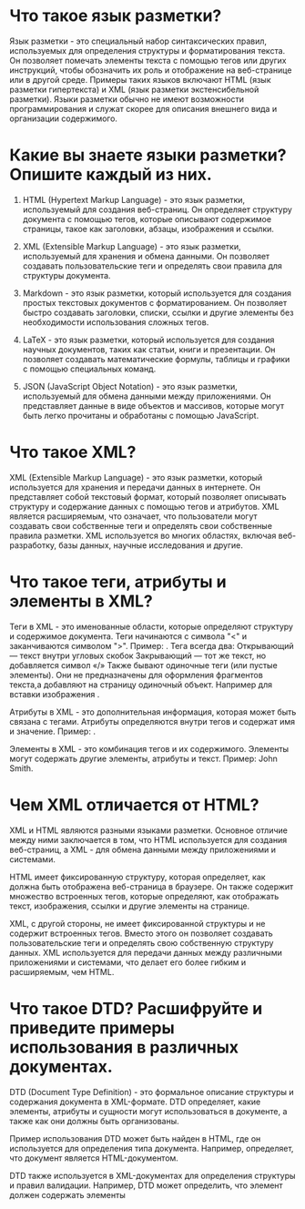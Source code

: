 # Что такое язык разметки?

Язык разметки - это специальный набор синтаксических правил, используемых для определения структуры и форматирования текста. Он позволяет помечать элементы текста с помощью тегов или других инструкций, чтобы обозначить их роль и отображение на веб-странице или в другой среде. Примеры таких языков включают HTML (язык разметки гипертекста) и XML (язык разметки экстенсибельной разметки). Языки разметки обычно не имеют возможности программирования и служат скорее для описания внешнего вида и организации содержимого.

# Какие вы знаете языки разметки? Опишите каждый из них.

1. HTML (Hypertext Markup Language) - это язык разметки, используемый для создания веб-страниц. Он определяет структуру документа с помощью тегов, которые описывают содержимое страницы, такое как заголовки, абзацы, изображения и ссылки.

2. XML (Extensible Markup Language) - это язык разметки, используемый для хранения и обмена данными. Он позволяет создавать пользовательские теги и определять свои правила для структуры документа.

3. Markdown - это язык разметки, который используется для создания простых текстовых документов с форматированием. Он позволяет быстро создавать заголовки, списки, ссылки и другие элементы без необходимости использования сложных тегов.

4. LaTeX - это язык разметки, который используется для создания научных документов, таких как статьи, книги и презентации. Он позволяет создавать математические формулы, таблицы и графики с помощью специальных команд.

5. JSON (JavaScript Object Notation) - это язык разметки, используемый для обмена данными между приложениями. Он представляет данные в виде объектов и массивов, которые могут быть легко прочитаны и обработаны с помощью JavaScript.

# Что такое XML?

XML (Extensible Markup Language) - это язык разметки, который используется для хранения и передачи данных в интернете. Он представляет собой текстовый формат, который позволяет описывать структуру и содержание данных с помощью тегов и атрибутов. XML является расширяемым, что означает, что пользователи могут создавать свои собственные теги и определять свои собственные правила разметки. XML используется во многих областях, включая веб-разработку, базы данных, научные исследования и другие.

# Что такое теги, атрибуты и элементы в XML?

Теги в XML - это именованные области, которые определяют структуру и содержимое документа. Теги начинаются с символа "<" и заканчиваются символом ">". Пример: <book>.
Тега всегда два:
Открывающий — текст внутри угловых скобок
<sample>
Закрывающий — тот же текст, но добавляется символ «/»
</sample>
Также бывают одиночные теги (или пустые элементы). Они не предназначены для оформления фрагментов текста,а добавляют на страницу одиночный объект. Например для вставки изображения <img>.

Атрибуты в XML - это дополнительная информация, которая может быть связана с тегами. Атрибуты определяются внутри тегов и содержат имя и значение. Пример: <book id="12345">.

Элементы в XML - это комбинация тегов и их содержимого. Элементы могут содержать другие элементы, атрибуты и текст. Пример: <book id="12345"><title>XML for Beginners</title><author>John Smith</author></book>.

# Чем XML отличается от HTML?

XML и HTML являются разными языками разметки. Основное отличие между ними заключается в том, что HTML используется для создания веб-страниц, а XML - для обмена данными между приложениями и системами.

HTML имеет фиксированную структуру, которая определяет, как должна быть отображена веб-страница в браузере. Он также содержит множество встроенных тегов, которые определяют, как отображать текст, изображения, ссылки и другие элементы на странице.

XML, с другой стороны, не имеет фиксированной структуры и не содержит встроенных тегов. Вместо этого он позволяет создавать пользовательские теги и определять свою собственную структуру данных. XML используется для передачи данных между различными приложениями и системами, что делает его более гибким и расширяемым, чем HTML.

# Что такое DTD? Расшифруйте и приведите примеры использования в различных документах.

DTD (Document Type Definition) - это формальное описание структуры и содержания документа в XML-формате. DTD определяет, какие элементы, атрибуты и сущности могут использоваться в документе, а также как они должны быть организованы.

Пример использования DTD может быть найден в HTML, где он используется для определения типа документа. Например, <!DOCTYPE html> определяет, что документ является HTML-документом. 

DTD также используется в XML-документах для определения структуры и правил валидации. Например, DTD может определить, что элемент <book> должен содержать элементы <title> и <author>, а атрибут "ISBN" должен иметь числовой тип данных. 

DTD может быть использован в различных документах, таких как RSS-ленты, XHTML-документы, SVG-файлы и многие другие. Он позволяет авторам документов определить структуру данных и обеспечить ее совместимость с другими приложениями и системами.

## Пример DTD для определения структуры и содержания веб-страницы:

```
<!DOCTYPE html PUBLIC "-//W3C//DTD XHTML 1.0 Transitional//EN"
"http://www.w3.org/TR/xhtml1/DTD/xhtml1-transitional.dtd">

<html xmlns="http://www.w3.org/1999/xhtml">
<head>
<title>Заголовок страницы</title>
<meta http-equiv="Content-Type" content="text/html; charset=utf-8" />
</head>
<body>
<h1>Заголовок первого уровня</h1>
<p>Текст абзаца.</p>
<img src="image.jpg" alt="Описание изображения" />
<a href="http://www.example.com">Ссылка на другую страницу</a>
</body>
</html>
```

# Из чего состоит HTML-документ?

HTML-документ состоит из различных элементов, таких как теги, атрибуты и содержимое. Каждый элемент имеет определенную структуру и свойства, которые определяют его внешний вид и функциональность. В HTML-документе обычно присутствуют такие элементы, как заголовок страницы, текст, изображения, ссылки и формы для ввода данных. Все эти элементы могут быть описаны и определены в DTD, который определяет структуру и содержание документа в XML-формате.
1. Описание документа начинается с указания его типа (секция DOCTYPE).
2. Заголовок предназначен для размещения метаинформации, описывающей веб-документ как таковой.
3. Текст документа заключается в тег <html>, состоит из заголовка и тела, которые выделяются соответственно тегами <head> и <body>.
В заголовке (<head>) указывают название HTML-документа и другие параметры, которые браузер будет использовать при отображении документа.
Тело документа (<body>) — это та часть, в которую помещается собственно содержимое HTML-документа. Тело включает предназначенный для отображения текст и управляющую разметку документа (теги), которые используются браузером. Блок <body> содержит то, что нужно показать пользователю: текст, изображения, внедренные объекты и пр.